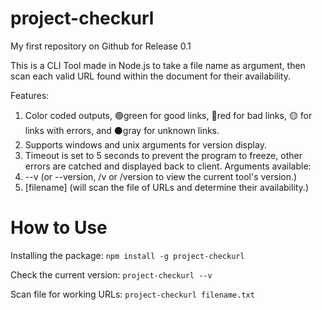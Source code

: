 # project-checkurl
My first repository on Github for Release 0.1


This is a CLI Tool made in Node.js to take a file name as argument, then scan each valid URL found within the document for their availability.

Features:
1. Color coded outputs, 🟢green for good links, 🔴red for bad links, 🟡 for links with errors, and ⚫gray for unknown links.
2. Supports windows and unix arguments for version display.
3. Timeout is set to 5 seconds to prevent the program to freeze, other errors are catched and displayed back to client.
Arguments available: 
1. --v (or --version, /v or /version to view the current tool's version.)
2. [filename] (will scan the file of URLs and determine their availability.)

# How to Use

Installing the package: ```npm install -g project-checkurl```

Check the current version: ```project-checkurl --v```

Scan file for working URLs: ```project-checkurl filename.txt```
